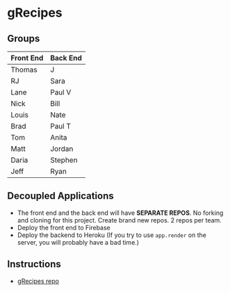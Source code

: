 # gRecipes 

## Groups

| Front End | Back End |
| --------- | -------- |
| Thomas | J |
| RJ | Sara |
| Lane | Paul V |
| Nick | Bill |
| Louis | Nate |
| Brad | Paul T |
| Tom |	Anita |
| Matt | Jordan |
| Daria |	Stephen |
| Jeff | Ryan |

## Decoupled Applications

* The front end and the back end will have **SEPARATE REPOS**. No forking and cloning for this project. Create brand new repos. 2 repos per team.
* Deploy the front end to Firebase
* Deploy the backend to Heroku (If you try to use `app.render` on the server, you will probably have a bad time.)

## Instructions

* [gRecipes repo](https://github.com/gSchool/gRecipes)